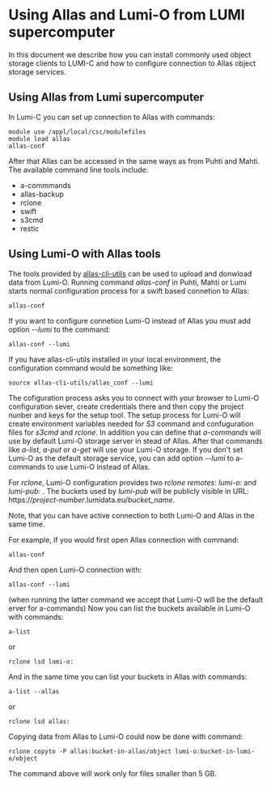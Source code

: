 # Using Allas and Lumi-O from LUMI supercomputer

In this document we describe how you can install commonly used object storage clients 
to LUMI-C and how to configure connection to Allas object storage services. 

## Using Allas from Lumi supercomputer

In Lumi-C you can set up connection to Allas with commands:

```text
module use /appl/local/csc/modulefiles
module load allas
allas-conf
```
After that Allas can be accessed in the same ways as from Puhti and Mahti. The available 
command line tools include:

*   a-commmands
*   allas-backup
*   rclone
*   swift
*   s3cmd
*   restic

## Using Lumi-O with Allas tools

The tools provided by [allas-cli-utils](https://github.com/CSCfi/allas-cli-utils/) can be used to upload and donwload data from
Lumi-O. Running command _allas-conf_ in Puhti, Mahti or Lumi starts normal configuration process for a swift based connetion to Allas:

```text
allas-conf
```

If you want to configure connetion Lumi-O instead of Allas you must add option _--lumi_ to the command:
```text
allas-conf --lumi
```
If you have allas-cli-utils installed in your local environment, the configuration command would be something like:
```text
source allas-cli-utils/allas_conf --lumi
```

The cofiguration process asks you to connect with your browser to Lumi-O configuration sever, create credentials there and then copy the project nunber and keys for the setup tool. The setup process for Lumi-O will create environment variables needed for _S3_ command and confuguration files for _s3cmd_ and _rclone_. In addition you can define that _a-commands_ will use by default Lumi-O storage server in stead of Allas. After that commands like _a-list_, _a-put_ or _a-get_ will use your Lumi-O storage. If you don't set Lumi-O as the default storage service, you can add option _--lumi_ to a-commands to use Lumi-O instead of Allas. 

For _rclone_,  Lumi-O configuration provides two _rclone remotes_: _lumi-o:_ and _lumi-pub:_ . The buckets used by _lumi-pub_ will be publicly visible in URL: https://_project-number_.lumidata.eu/_bucket_name_.

Note, that you can have active connection to both Lumi-O and Allas in the same time.

For example, if you would first open Allas connection with command:

```text
allas-conf
```
And then open Lumi-O connection with:
```text
allas-conf --lumi
```
(when running the latter command we accept that Lumi-O will be the default erver for a-commands)
Now you can list the buckets available in Lumi-O with commands:

```text
a-list
```
or 
```text
rclone lsd lumi-o:
```
And in the same time you can list your buckets in Allas with commands:

```text
a-list --allas
```
or 
```text
rclone lsd allas:
```

Copying data from Allas to Lumi-O could now be done with command:

```text
rclone copyto -P allas:bucket-in-allas/object lumi-o:bucket-in-lumi-o/object
```
The command above will work only for files smaller than 5 GB.


